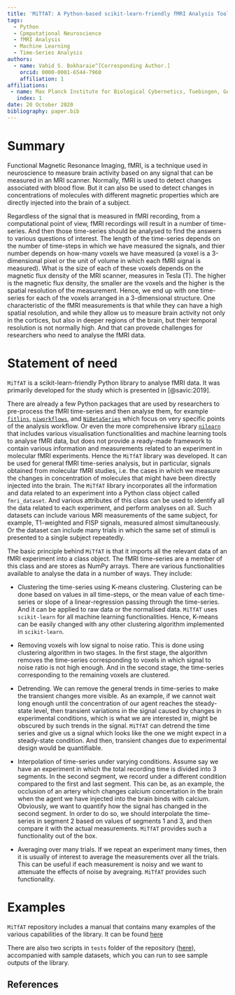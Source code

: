 ```yaml
---
title: 'MiTfAT: A Python-based scikit-learn-friendly fMRI Analysis Tool, Made in Tuebingen.'
tags:
  - Python
  - Cpmputational Neuroscience
  - fMRI Analysis
  - Machine Learning
  - Time-Series Analysis
authors:
  - name: Vahid S. Bokharaie^[Corresponding Author.]
    orcid: 0000-0001-6544-7960
    affiliation: 1
affiliations:
 - name: Max Planck Institute for Biological Cybernetics, Tuebingen, Germany
   index: 1
date: 20 October 2020
bibliography: paper.bib
---
```



# Summary
 
Functional Magnetic Resonance Imaging, fMRI, is a technique used in neuroscience to measure brain activity based on any signal that can be measured in an MRI scanner. Normally, fMRI is used to detect changes associated with blood flow. But it can also be used to detect changes in concentrations of molecules with different magnetic properties which are directly injected into the brain of a subject. 

Regardless of the signal that is measured in fMRI recording, from a computational point of view, fMRI recordings will result in a number of time-series. And then those time-series should be analysed to find the answers to various questions of interest. The length of the time-series depends on the number of time-steps in which we have measured the signals, and thier number depends on how-many voxels we have measured (a voxel is a 3-dimensional pixel or the unit of volume in which each fMRI signal is measured). What is the size of each of these voxels depends on the magnetic flux density of the MRI scanner, measures in Tesla (T). The higher is the magnetic flux density, the smaller are the voxels and the higher is the spatial resolution of the measurement. Hence, we end up with one time-series for each of the voxels arranged in a 3-dimensional structure. One characteristic of the fMRI measurements is that while they can have a high spatial resolution, and while they allow us to measure brain activity not only in the cortices, but also in deeper regions of the brain, but their temporal resolution is not normally high. And that can provede challenges for researchers who need to analyse the fMRI data.

# Statement of need

`MiTfAT` is a scikit-learn-friendly Python library to analyse fMRI data. It was primarily developed for the study which is presented in [@savic:2019].

There are already a few Python packages that are used by researchers to pre-process the fMRI time-series and then analyse them, for example [`fitlins`](https://fitlins.readthedocs.io/en/latest/), [`niworkflows`](https://github.com/nipreps/niworkflows), and [`NiBetaSeries`](https://joss.theoj.org/papers/10.21105/joss.01295) which focus on very specific points of the analysis workflow. Or even the more comprehensive library [`nilearn`](http://nilearn.github.io) that includes various visualisation functionalities and machine learning tools to analyse fMRI data, but does not provide a ready-made framework to contain various information and measurements related to an experiment in molecular fMRI experiments. Hence the `MiTfAT` library was developed. It can be used for general fMRI time-series analysis, but in particular, signals obtained from molecular fMRI studies, i.e. the cases in which we measure the changes in concentration of molecules that might have been directly injected into the brain. The `MiTfAT` library incorporates all the information and data related to an experiment into a Python class object called `fmri_dataset`. And various attributes of this class can be used to identify all the data related to each experiment, and perform analyses on all. Such datasets can include various MRI measurements of the same subject, for example, T1-weighted and FISP signals, measured almost simultaneously. Or the dataset can include many trials in which the same set of stimuli is presented to a single subject repeatedly. 

The basic principle behind `MiTfAT` is that it imports all the relevant data of an fMRI experiment into a class object. The fMRI time-series are a member of this class and are stores as NumPy arrays. There are various functionalities available to analyse the data in a number of ways. They include:

- Clustering the time-series using K-means clustering. Clustering can be done based on values in all time-steps, or the mean value of each time-series or slope of a linear-regression passing through the time-series. And it can be applied to raw data or the normalised data. `MiTfAT` uses `scikit-learn` for all machine learning functionalities. Hence, K-means can be easily changed with any other clustering algorithm implemented in `scikit-learn`. 

- Removing voxels wih low signal to noise ratio. This is done using clustering algorithm in two stages. In the first stage, the algorithm removes the time-series corresponding to voxels in which signal to noise ratio is not high enough. And in the second stage, the time-series corresponding to the remaining voxels are clustered. 

- Detrending. We can remove the general trends in time-series to make the transient changes more visible. As an example, if we cannot wait long enough until the concentration of our agent reaches the steady-state level, then transient variations in the signal caused by changes in experimental conditions, which is what we are interested in, might be obscured by such trends in the signal. `MiTfAT` can detrend the time series and give us a signal which looks like the one we might expect in a steady-state condition. And then, transient changes due to experimental design would be quantifiable.

- Interpolation of time-series under varying conditions. Assume say we have an experiment in which the total recording time is divided into 3 segments. In the second segment, we record under a different condition compared to the first and last segment. This can be, as an example, the occlusion of an artery which changes calcium concertation in the brain when the agent we have injected into the brain binds with calcium. Obviously, we want to quantify how the signal has changed in the second segment. In order to do so, we should interpolate the time-series in segment 2 based on values of segments 1 and 3, and then compare it with the actual measurements. `MiTfAT` provides such a functionality out of the box. 

- Averaging over many trials. If we repeat an experiment many times, then it is usually of interest to average the measurements over all the trials. This can be useful if each measurement is noisy and we want to attenuate the effects of noise by avegraing. `MiTfAT` provides such functionality. 

# Examples
`MiTfAT` repository includes a manual that contains many examples of the various capabilities of the library. It can be found [here](https://github.com/vahid-sb/MiTfAT/tree/master/docs/mitfat.pdf)

There are also two scripts in `tests` folder of the repository ([here](https://github.com/vahid-sb/MiTfAT/tree/master/tests/)), accompanied with sample datasets, which you can run to see sample outputs of the library. 
 
## References

